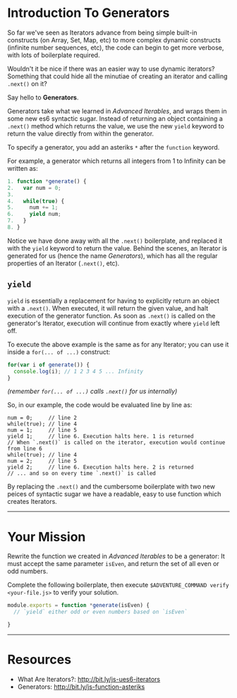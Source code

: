 # Introduction To Generators

So far we've seen as Iterators advance from being simple built-in constructs (on
Array, Set, Map, etc) to more complex dynamic constructs (infinite number
sequences, etc), the code can begin to get more verbose, with lots of
boilerplate required.

Wouldn't it be nice if there was an easier way to use dynamic iterators?
Something that could hide all the minutiae of creating an iterator and calling
`.next()` on it?

Say hello to **Generators**.

Generators take what we learned in _Advanced Iterables_, and wraps them in some
new es6 syntactic sugar. Instead of returning an object containing a `.next()`
method which returns the value, we use the new `yield` keyword to return the
value directly from within the generator.

To specify a generator, you add an asteriks `*` after the `function` keyword.

For example, a generator which returns all integers from 1 to Infinity can be
written as:

```js
1. function *generate() {
2.   var num = 0;
3. 
4.   while(true) {
5.     num += 1;
6.     yield num;
7.   }
8. }
```

Notice we have done away with all the `.next()` boilerplate, and replaced it
with the `yield` keyword to return the value. Behind the scenes, an Iterator is
generated for us (hence the name _Generators_), which has all the regular
properties of an Iterator (`.next()`, etc).

## `yield`

`yield` is essentially a replacement for having to explicitly return an object
with a `.next()`. When executed, it will return the given value, and halt
execution of the generator function. As soon as `.next()` is called on the
generator's Iterator, execution will continue from exactly where `yield` left
off.

To execute the above example is the same as for any Iterator; you can use it
inside a `for(... of ...)` construct:

```js
for(var i of generate()) {
  console.log(i); // 1 2 3 4 5 ... Infinity
}
```
_(remember `for(... of ...)` calls `.next()` for us internally)_

So, in our example, the code would be evaluated line by line as:

```
num = 0;     // line 2
while(true); // line 4
num = 1;     // line 5
yield 1;     // line 6. Execution halts here. 1 is returned
// When `.next()` is called on the iterator, execution would continue from line 6
while(true); // line 4
num = 2;     // line 5
yield 2;     // line 6. Execution halts here. 2 is returned
// ... and so on every time `.next()` is called
```

By replacing the `.next()` and the cumbersome boilerplate with two new peices of
syntactic sugar we have a readable, easy to use function which creates
Iterators.

----

# Your Mission

Rewrite the function we created in _Advanced Iterables_ to be a generator: It
must accept the same parameter `isEven`, and return the set of all even or odd
numbers.

Complete the following boilerplate, then execute
`$ADVENTURE_COMMAND verify <your-file.js>` to verify your solution.

```js
module.exports = function *generate(isEven) {
  // `yield` either odd or even numbers based on `isEven`

}
```

----

# Resources

 * What Are Iterators?: http://bit.ly/js-ues6-iterators
 * Generators: http://bit.ly/js-function-asteriks
